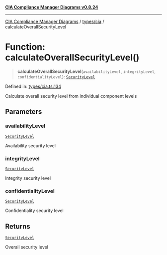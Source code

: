 [**CIA Compliance Manager Diagrams v0.8.24**](../../../README.md)

***

[CIA Compliance Manager Diagrams](../../../modules.md) / [types/cia](../README.md) / calculateOverallSecurityLevel

# Function: calculateOverallSecurityLevel()

> **calculateOverallSecurityLevel**(`availabilityLevel`, `integrityLevel`, `confidentialityLevel`): [`SecurityLevel`](../type-aliases/SecurityLevel.md)

Defined in: [types/cia.ts:134](https://github.com/Hack23/cia-compliance-manager/blob/8f5d084752ccee354557e96bf8b49239fb671c91/src/types/cia.ts#L134)

Calculate overall security level from individual component levels

## Parameters

### availabilityLevel

[`SecurityLevel`](../type-aliases/SecurityLevel.md)

Availability security level

### integrityLevel

[`SecurityLevel`](../type-aliases/SecurityLevel.md)

Integrity security level

### confidentialityLevel

[`SecurityLevel`](../type-aliases/SecurityLevel.md)

Confidentiality security level

## Returns

[`SecurityLevel`](../type-aliases/SecurityLevel.md)

Overall security level
